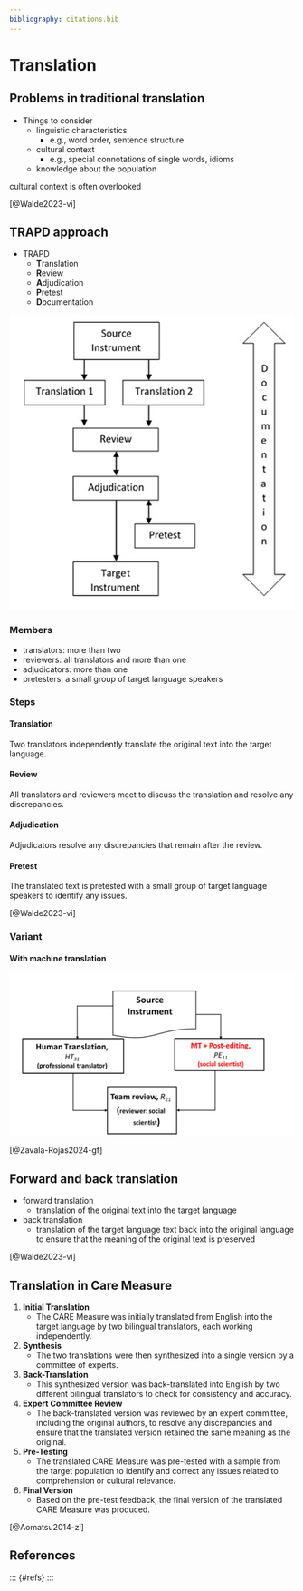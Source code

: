 ```yaml
---
bibliography: citations.bib
---
```


# Translation

## Problems in traditional translation

- Things to consider
  - linguistic characteristics
    - e.g., word order, sentence structure
  - cultural context
    - e.g., special connotations  of  single  words,  idioms
  - knowledge  about  the  population

cultural context is often overlooked

[@Walde2023-vi]

## TRAPD approach

- TRAPD
  - **T**ranslation
  - **R**eview
  - **A**djudication
  - **P**retest
  - **D**ocumentation

![](translation/2024-05-27-12-20-42.png)

### Members

- translators: more than two
- reviewers: all translators and more than one
- adjudicators: more than one
- pretesters: a small group of target language speakers

### Steps

#### Translation

Two translators independently translate the original text into the target language.

#### Review

All translators and reviewers meet to discuss the translation and resolve any discrepancies.

#### Adjudication

Adjudicators resolve any discrepancies that remain after the review.

#### Pretest

The translated text is pretested with a small group of target language speakers to identify any issues.

[@Walde2023-vi]

### Variant

#### With machine translation

![](translation/2024-05-27-12-47-09.png)

[@Zavala-Rojas2024-gf]

## Forward and back translation

- forward translation
  - translation of the original text into the target language
- back translation
  - translation of the target language text back into the original language to ensure that the meaning of the original text is preserved

[@Walde2023-vi]

## Translation in Care Measure

1. **Initial Translation**
   - The CARE Measure was initially translated from English into the target language by two bilingual translators, each working independently.
2. **Synthesis**
   - The two translations were then synthesized into a single version by a committee of experts.
3. **Back-Translation**
   - This synthesized version was back-translated into English by two different bilingual translators to check for consistency and accuracy.
4. **Expert Committee Review**
   - The back-translated version was reviewed by an expert committee, including the original authors, to resolve any discrepancies and ensure that the translated version retained the same meaning as the original.
5. **Pre-Testing**
   - The translated CARE Measure was pre-tested with a sample from the target population to identify and correct any issues related to comprehension or cultural relevance.
6. **Final Version**
   - Based on the pre-test feedback, the final version of the translated CARE Measure was produced.

[@Aomatsu2014-zl]

## References

::: {#refs}
:::
